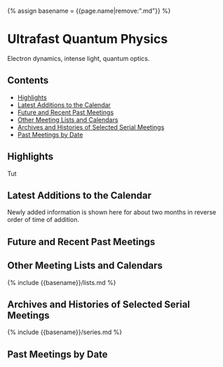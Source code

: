 <head>
  <link rel="stylesheet" href="assets/style.css">
</head>

{% assign basename = {{page.name|remove:".md"}} %}

# Ultrafast Quantum Physics

Electron dynamics, intense light, quantum optics.

## Contents

- [Highlights](#highlights)
- [Latest Additions to the Calendar](#latest-additions-to-the-calendar)
- [Future and Recent Past Meetings](#future-and-recent-past-meetings)
- [Other Meeting Lists and Calendars](#other-meeting-lists-and-calendars)
- [Archives and Histories of Selected Serial Meetings](#archives-and-histories-of-selected-serial-meetings)
- [Past Meetings by Date](#past-meetings-by-date)

## Highlights

Tut

## Latest Additions to the Calendar

Newly added information is shown here for about two months in reverse order of time of addition.

## Future and Recent Past Meetings

## Other Meeting Lists and Calendars

{% include {{basename}}/lists.md %}

## Archives and Histories of Selected Serial Meetings

{% include {{basename}}/series.md %}

## Past Meetings by Date

